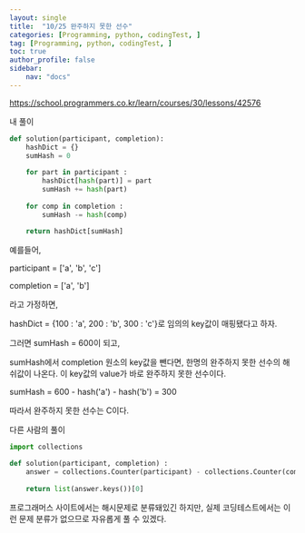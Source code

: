 ```yaml
---
layout: single
title:  "10/25 완주하지 못한 선수"
categories: [Programming, python, codingTest, ]
tag: [Programming, python, codingTest, ]
toc: true
author_profile: false
sidebar:
    nav: "docs"
---
```


https://school.programmers.co.kr/learn/courses/30/lessons/42576



내 풀이

```python
def solution(participant, completion):
    hashDict = {}
    sumHash = 0
    
    for part in participant :
        hashDict[hash(part)] = part
        sumHash += hash(part)
        
    for comp in completion :
        sumHash -= hash(comp)
    
    return hashDict[sumHash]
```

예를들어, 

participant = ['a', 'b', 'c']

completion = ['a', 'b']

라고 가정하면,

hashDict = {100 : 'a', 200 : 'b', 300 : 'c'}로 임의의 key값이 매핑됐다고 하자.

그러면 sumHash = 600이 되고,

sumHash에서 completion 원소의 key값을 뺀다면, 한명의 완주하지 못한 선수의 해쉬값이 나온다. 이 key값의 value가 바로 완주하지 못한 선수이다.

sumHash = 600 - hash('a') - hash('b') = 300

따라서 완주하지 못한 선수는 C이다.



다른 사람의 풀이

```python
import collections

def solution(participant, completion) :
    answer = collections.Counter(participant) - collections.Counter(completion)
    
    return list(answer.keys())[0]
```

프로그래머스 사이트에서는 해시문제로 분류돼있긴 하지만, 실제 코딩테스트에서는 이런 문제 분류가 없으므로 자유롭게 풀 수 있겠다.
